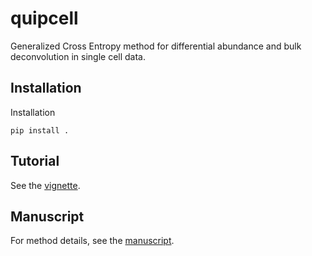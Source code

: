 # quipcell

Generalized Cross Entropy method for differential abundance and bulk
deconvolution in single cell data.

## Installation

Installation

```
pip install .
```

## Tutorial

See the [vignette](vignette/vignette.ipynb).

## Manuscript

For method details, see the
[manuscript](***REMOVED***).
